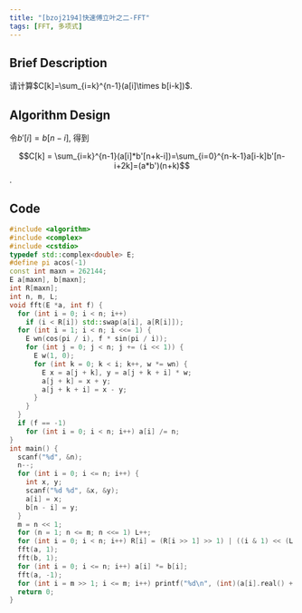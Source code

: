 ```yaml
---
title: "[bzoj2194]快速傅立叶之二-FFT"
tags: [FFT, 多项式]
---
```


## Brief Description

请计算$C[k]=\sum_{i=k}^{n-1}(a[i]\times b[i-k])$.

<!--more-->

## Algorithm Design

令$b'[i]=b[n-i]$, 得到

$$C[k] = \sum_{i=k}^{n-1}(a[i]*b'[n+k-i])=\sum_{i=0}^{n-k-1}a[i-k]b'[n-i+2k]=(a*b')(n+k)$$.

## Code

```cpp
#include <algorithm>
#include <complex>
#include <cstdio>
typedef std::complex<double> E;
#define pi acos(-1)
const int maxn = 262144;
E a[maxn], b[maxn];
int R[maxn];
int n, m, L;
void fft(E *a, int f) {
  for (int i = 0; i < n; i++)
    if (i < R[i]) std::swap(a[i], a[R[i]]);
  for (int i = 1; i < n; i <<= 1) {
    E wn(cos(pi / i), f * sin(pi / i));
    for (int j = 0; j < n; j += (i << 1)) {
      E w(1, 0);
      for (int k = 0; k < i; k++, w *= wn) {
        E x = a[j + k], y = a[j + k + i] * w;
        a[j + k] = x + y;
        a[j + k + i] = x - y;
      }
    }
  }
  if (f == -1)
    for (int i = 0; i < n; i++) a[i] /= n;
}
int main() {
  scanf("%d", &n);
  n--;
  for (int i = 0; i <= n; i++) {
    int x, y;
    scanf("%d %d", &x, &y);
    a[i] = x;
    b[n - i] = y;
  }
  m = n << 1;
  for (n = 1; n <= m; n <<= 1) L++;
  for (int i = 0; i < n; i++) R[i] = (R[i >> 1] >> 1) | ((i & 1) << (L - 1));
  fft(a, 1);
  fft(b, 1);
  for (int i = 0; i <= n; i++) a[i] *= b[i];
  fft(a, -1);
  for (int i = m >> 1; i <= m; i++) printf("%d\n", (int)(a[i].real() + 0.1));
  return 0;
}

```

